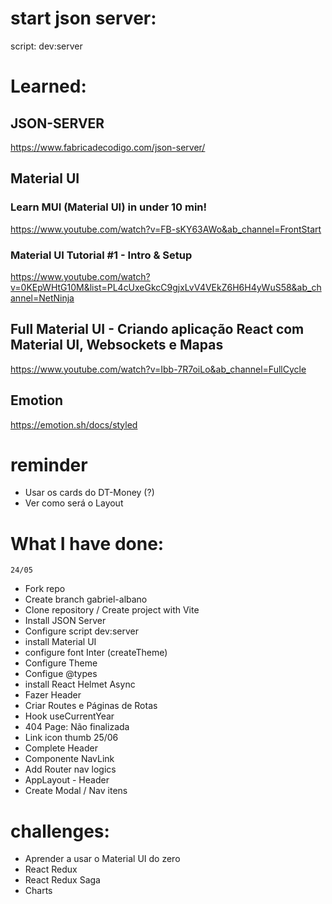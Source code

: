 # start json server:
script: dev:server

# Learned:
  ## JSON-SERVER
  https://www.fabricadecodigo.com/json-server/

  ## Material UI
  ### Learn MUI (Material UI) in under 10 min!
  https://www.youtube.com/watch?v=FB-sKY63AWo&ab_channel=FrontStart
  ### Material UI Tutorial #1 - Intro & Setup
  https://www.youtube.com/watch?v=0KEpWHtG10M&list=PL4cUxeGkcC9gjxLvV4VEkZ6H6H4yWuS58&ab_channel=NetNinja
  
  ## Full Material UI - Criando aplicação React com Material UI, Websockets e Mapas
  https://www.youtube.com/watch?v=Ibb-7R7oiLo&ab_channel=FullCycle

  ## Emotion
  https://emotion.sh/docs/styled


  # reminder
  - Usar os cards do DT-Money (?)
  - Ver como será o Layout

  # What I have done:
    24/05
  - Fork repo
  - Create branch gabriel-albano
  - Clone repository / Create project with Vite 
  - Install JSON Server
  - Configure script dev:server
  - install Material UI
  - configure font Inter (createTheme)
  - Configure Theme
  - Configue @types
  - install React Helmet Async
  - Fazer Header
  - Criar Routes e Páginas de Rotas
  - Hook useCurrentYear
  - 404 Page: Não finalizada
  - Link icon thumb
    25/06
  - Complete Header
  - Componente NavLink
  - Add Router nav logics
  - AppLayout - Header
  - Create Modal / Nav itens 


  # challenges:
  - Aprender a usar o Material UI do zero
  - React Redux
  - React Redux Saga
  - Charts

  




